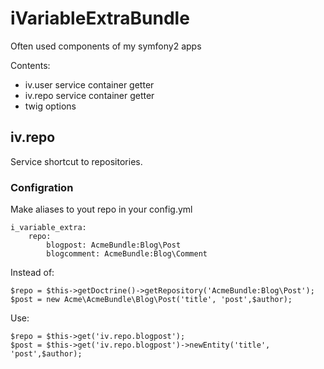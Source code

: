 # iVariableExtraBundle #

Often used components of my symfony2 apps

Contents:
- iv.user service container getter
- iv.repo service container getter
- twig options

## iv.repo ##

Service shortcut to repositories.

### Configration ###

Make aliases to yout repo in your config.yml

	i_variable_extra:
		repo:
			blogpost: AcmeBundle:Blog\Post
			blogcomment: AcmeBundle:Blog\Comment

Instead of:

	$repo = $this->getDoctrine()->getRepository('AcmeBundle:Blog\Post');
	$post = new Acme\AcmeBundle\Blog\Post('title', 'post',$author);

Use:

	$repo = $this->get('iv.repo.blogpost');
	$post = $this->get('iv.repo.blogpost')->newEntity('title', 'post',$author);